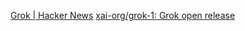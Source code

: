 
[Grok | Hacker News](https://news.ycombinator.com/item?id=39737281)
[xai-org/grok-1: Grok open release](https://github.com/xai-org/grok-1)
